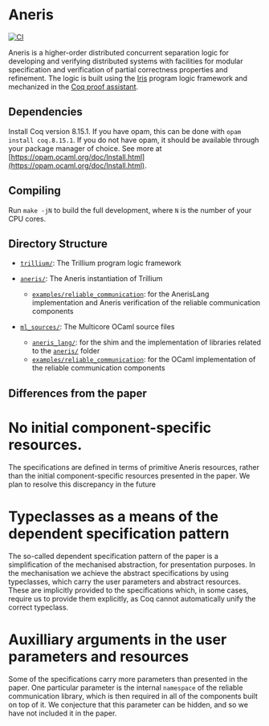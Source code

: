 # Aneris
[![CI](https://github.com/logsem/aneris/workflows/CI/badge.svg?branch=master)](https://github.com/logsem/aneris/actions?query=workflow%3ACI)

Aneris is a higher-order distributed concurrent separation logic for developing
and verifying distributed systems with facilities for modular specification and
verification of partial correctness properties and refinement. The logic is
built using the [Iris](https://iris-project.org) program logic framework and
mechanized in the [Coq proof assistant](https://coq.inria.fr/).

## Dependencies

Install Coq version 8.15.1.
If you have opam, this can be done with `opam install coq.8.15.1`.
If you do not have opam, it should be available through your package manager of choice.
See more at [https://opam.ocaml.org/doc/Install.html](https://opam.ocaml.org/doc/Install.html).

## Compiling

Run `make -jN` to build the full development, where `N` is the number of your
CPU cores.

## Directory Structure

- [`trillium/`](trillium/): The Trillium program logic framework

- [`aneris/`](aneris/): The Aneris instantiation of Trillium
  * [`examples/reliable_communication`](aneris/examples/reliable_communication):
    for the AnerisLang implementation and Aneris verification of the reliable communication components
  
- [`ml_sources/`](ml_sources/): The Multicore OCaml source files 
  * [`aneris_lang/`](ml_sources/aneris_lang/): for the shim and the implementation of libraries related to the [`aneris/`](aneris/) folder
  * [`examples/reliable_communication`](ml_sources/examples/reliable_communication): for the OCaml implementation of the reliable communication components

## Differences from the paper

# No initial component-specific resources.

The specifications are defined in terms of primitive Aneris resources, rather
than the initial component-specific resources presented in the paper.
We plan to resolve this discrepancy in the future

# Typeclasses as a means of the dependent specification pattern

The so-called dependent specification pattern of the paper is a simplification
of the mechanised abstraction, for presentation purposes.
In the mechanisation we achieve the abstract specifications by using typeclasses,
which carry the user parameters and abstract resources.
These are implicitly provided to the specifications which, in some cases, require
us to provide them explicitly, as Coq cannot automatically unify the correct typeclass.

# Auxilliary arguments in the user parameters and resources 

Some of the specifications carry more parameters than presented in the paper.
One particular parameter is the internal `namespace` of the reliable communication library,
which is then required in all of the components built on top of it.
We conjecture that this parameter can be hidden, and so we have not included it in the paper.
